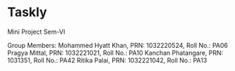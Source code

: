 ﻿# Taskly
Mini Project Sem-VI

Group Members:
Mohammed Hyatt Khan, PRN: 1032220524, Roll No.: PA06
Pragya Mittal, PRN: 1032221021, Roll No.: PA10
Kanchan Phatangare, PRN: 1031351, Roll No.: PA42
Ritika Palai, PRN: 1032221042, Roll No.: PA13
